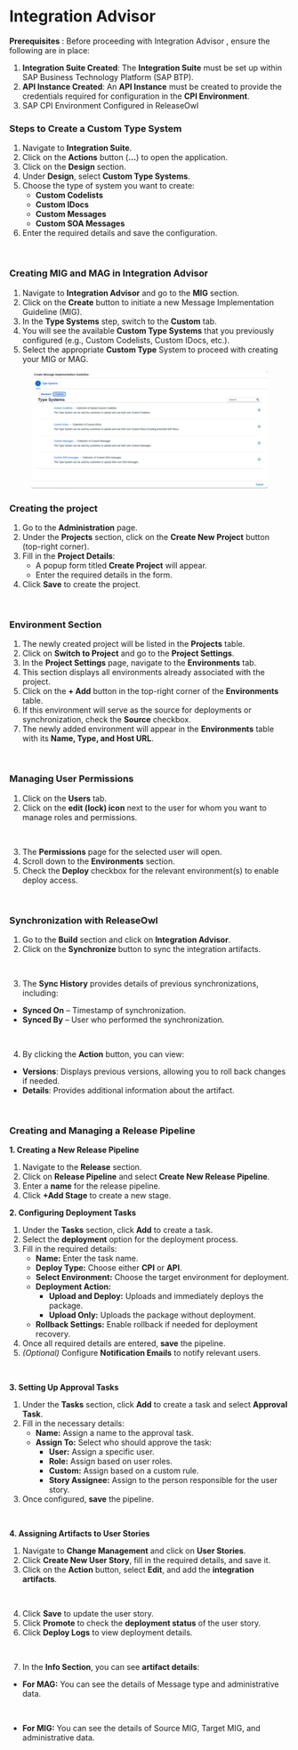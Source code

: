 # Integration Advisor

**Prerequisites** : Before proceeding with Integration Advisor , ensure the following are in place:

1. **Integration Suite Created**: The **Integration Suite** must be set up within SAP Business Technology Platform (SAP BTP).
2. **API Instance Created**: An **API Instance** must be created to provide the credentials required for configuration in the **CPI Environment**.
3. SAP CPI Environment Configured in ReleaseOwl

### **Steps to Create a Custom Type System** <a href="#pdf-page-gq2jqh5hz5sfguou1udk-steps-to-create-a-custom-type-system" id="pdf-page-gq2jqh5hz5sfguou1udk-steps-to-create-a-custom-type-system"></a>

1. Navigate to **Integration Suite**.
2. Click on the **Actions** button (**...**) to open the application.
3. Click on the **Design** section.
4. Under **Design**, select **Custom Type Systems**.
5. Choose the type of system you want to create:
   * **Custom Codelists**
   * **Custom IDocs**
   * **Custom Messages**
   * **Custom SOA Messages**
6. Enter the required details and save the configuration.

<figure><img src="https://open.gitbook.com/~gitbook/image?url=https%3A%2F%2F1890383800-files.gitbook.io%2F%7E%2Ffiles%2Fv0%2Fb%2Fgitbook-x-prod.appspot.com%2Fo%2Fspaces%252FDWyxe6hm5vqosFaByVgs%252Fuploads%252F4jQm2pQVZonuKCc9mWeb%252Fimage.png%3Falt%3Dmedia%26token%3D6ab8b264-ff50-4da4-85e5-6802faaf7b76&#x26;width=768&#x26;dpr=4&#x26;quality=100&#x26;sign=ac6dc6ca&#x26;sv=2" alt=""><figcaption></figcaption></figure>

### **Creating MIG and MAG in Integration Advisor** <a href="#pdf-page-gq2jqh5hz5sfguou1udk-creating-mig-and-mag-in-integration-advisor" id="pdf-page-gq2jqh5hz5sfguou1udk-creating-mig-and-mag-in-integration-advisor"></a>

1. Navigate to **Integration Advisor** and go to the **MIG** section.
2. Click on the **Create** button to initiate a new Message Implementation Guideline (MIG).
3. In the **Type Systems** step, switch to the **Custom** tab.
4. You will see the available **Custom Type Systems** that you previously configured (e.g., Custom Codelists, Custom IDocs, etc.).
5. Select the appropriate **Custom Type** System to proceed with creating your MIG or MAG.

<figure><img src="../../../.gitbook/assets/image (1122).png" alt=""><figcaption></figcaption></figure>

### **Creating the project** <a href="#pdf-page-gq2jqh5hz5sfguou1udk-creating-the-project" id="pdf-page-gq2jqh5hz5sfguou1udk-creating-the-project"></a>

1. Go to the **Administration** page.
2. Under the **Projects** section, click on the **Create New Project** button (top-right corner).
3. Fill in the **Project Details**:
   * A popup form titled **Create Project** will appear.
   * Enter the required details in the form.
4. Click **Save** to create the project.

<figure><img src="https://open.gitbook.com/~gitbook/image?url=https%3A%2F%2F1890383800-files.gitbook.io%2F%7E%2Ffiles%2Fv0%2Fb%2Fgitbook-x-prod.appspot.com%2Fo%2Fspaces%252FDWyxe6hm5vqosFaByVgs%252Fuploads%252FiNc7EpUgYqLEXu9klmAH%252Fimage.png%3Falt%3Dmedia%26token%3D7c78e385-e4c7-4b4b-b46f-7dfd90c6fffa&#x26;width=768&#x26;dpr=4&#x26;quality=100&#x26;sign=9e9e4993&#x26;sv=2" alt=""><figcaption></figcaption></figure>

### **Environment Section** <a href="#pdf-page-gq2jqh5hz5sfguou1udk-environment-section" id="pdf-page-gq2jqh5hz5sfguou1udk-environment-section"></a>

1. The newly created project will be listed in the **Projects** table.
2. Click on **Switch to Project** and go to the **Project Settings**.
3. In the **Project Settings** page, navigate to the **Environments** tab.
4. This section displays all environments already associated with the project.
5. Click on the **+ Add** button in the top-right corner of the **Environments** table.
6. If this environment will serve as the source for deployments or synchronization, check the **Source** checkbox.
7. The newly added environment will appear in the **Environments** table with its **Name, Type, and Host URL**.

<figure><img src="https://open.gitbook.com/~gitbook/image?url=https%3A%2F%2F1890383800-files.gitbook.io%2F%7E%2Ffiles%2Fv0%2Fb%2Fgitbook-x-prod.appspot.com%2Fo%2Fspaces%252FDWyxe6hm5vqosFaByVgs%252Fuploads%252FNMVWnATkmG60IB12U59B%252Fimage.png%3Falt%3Dmedia%26token%3D4c10b5ba-111d-4c09-89a3-4ca9d63dfffd&#x26;width=768&#x26;dpr=4&#x26;quality=100&#x26;sign=9469559b&#x26;sv=2" alt=""><figcaption></figcaption></figure>

### Managing User Permissions <a href="#pdf-page-gq2jqh5hz5sfguou1udk-managing-user-permissions" id="pdf-page-gq2jqh5hz5sfguou1udk-managing-user-permissions"></a>

1. Click on the **Users** tab.
2. Click on the **edit (lock) icon** next to the user for whom you want to manage roles and permissions.

<figure><img src="https://open.gitbook.com/~gitbook/image?url=https%3A%2F%2F1890383800-files.gitbook.io%2F%7E%2Ffiles%2Fv0%2Fb%2Fgitbook-x-prod.appspot.com%2Fo%2Fspaces%252FDWyxe6hm5vqosFaByVgs%252Fuploads%252FGicwuJGYnjRXVwGhx0iw%252Fimage.png%3Falt%3Dmedia%26token%3Df13b964f-c9d7-4f09-96e2-1f43351a489b&#x26;width=768&#x26;dpr=4&#x26;quality=100&#x26;sign=9b867037&#x26;sv=2" alt=""><figcaption></figcaption></figure>

3. The **Permissions** page for the selected user will open.
4. Scroll down to the **Environments** section.
5. Check the **Deploy** checkbox for the relevant environment(s) to enable deploy access.

<figure><img src="https://open.gitbook.com/~gitbook/image?url=https%3A%2F%2F1890383800-files.gitbook.io%2F%7E%2Ffiles%2Fv0%2Fb%2Fgitbook-x-prod.appspot.com%2Fo%2Fspaces%252FDWyxe6hm5vqosFaByVgs%252Fuploads%252F9Qr27CHz3jVl6fYzalV3%252Fimage.png%3Falt%3Dmedia%26token%3Ddc3a9f97-6966-4819-9e5f-4f4513e04914&#x26;width=768&#x26;dpr=4&#x26;quality=100&#x26;sign=dc3c4008&#x26;sv=2" alt=""><figcaption></figcaption></figure>

### Synchronization with ReleaseOwl <a href="#pdf-page-gq2jqh5hz5sfguou1udk-synchronization-with-releaseowl" id="pdf-page-gq2jqh5hz5sfguou1udk-synchronization-with-releaseowl"></a>

1. Go to the **Build** section and click on **Integration Advisor**.
2. Click on the **Synchronize** button to sync the integration artifacts.

<figure><img src="https://open.gitbook.com/~gitbook/image?url=https%3A%2F%2F1890383800-files.gitbook.io%2F%7E%2Ffiles%2Fv0%2Fb%2Fgitbook-x-prod.appspot.com%2Fo%2Fspaces%252FDWyxe6hm5vqosFaByVgs%252Fuploads%252FmFpuaBpGStdno4xQiDy2%252Fimage.png%3Falt%3Dmedia%26token%3Dc59963be-2177-4df3-b493-26783c2ad838&#x26;width=768&#x26;dpr=4&#x26;quality=100&#x26;sign=4f9fa7a2&#x26;sv=2" alt=""><figcaption></figcaption></figure>

3. The **Sync History** provides details of previous synchronizations, including:

* **Synced On** – Timestamp of synchronization.
* **Synced By** – User who performed the synchronization.

<figure><img src="https://open.gitbook.com/~gitbook/image?url=https%3A%2F%2F1890383800-files.gitbook.io%2F%7E%2Ffiles%2Fv0%2Fb%2Fgitbook-x-prod.appspot.com%2Fo%2Fspaces%252FDWyxe6hm5vqosFaByVgs%252Fuploads%252FFPvPAoAw6OcveTuQ8WQi%252Fimage.png%3Falt%3Dmedia%26token%3D052ffbab-3df3-4b30-bf23-60ffd53adf20&#x26;width=768&#x26;dpr=4&#x26;quality=100&#x26;sign=1331cc1d&#x26;sv=2" alt=""><figcaption></figcaption></figure>

4. By clicking the **Action** button, you can view:

* **Versions**: Displays previous versions, allowing you to roll back changes if needed.
* **Details**: Provides additional information about the artifact.

<figure><img src="https://open.gitbook.com/~gitbook/image?url=https%3A%2F%2F1890383800-files.gitbook.io%2F%7E%2Ffiles%2Fv0%2Fb%2Fgitbook-x-prod.appspot.com%2Fo%2Fspaces%252FDWyxe6hm5vqosFaByVgs%252Fuploads%252FTD7R4MPSlL5jO1o4hqYD%252Fimage.png%3Falt%3Dmedia%26token%3D4dec8a50-c84d-4032-a537-156bc131bdff&#x26;width=768&#x26;dpr=4&#x26;quality=100&#x26;sign=10c0f343&#x26;sv=2" alt=""><figcaption></figcaption></figure>

### **Creating and Managing a Release Pipeline** <a href="#pdf-page-gq2jqh5hz5sfguou1udk-creating-and-managing-a-release-pipeline" id="pdf-page-gq2jqh5hz5sfguou1udk-creating-and-managing-a-release-pipeline"></a>

**1. Creating a New Release Pipeline**

1. Navigate to the **Release** section.
2. Click on **Release Pipeline** and select **Create New Release Pipeline**.
3. Enter a **name** for the release pipeline.
4. Click **+Add Stage** to create a new stage.

**2. Configuring Deployment Tasks**

1. Under the **Tasks** section, click **Add** to create a task.
2. Select the **deployment** option for the deployment process.
3. Fill in the required details:
   * **Name:** Enter the task name.
   * **Deploy Type:** Choose either **CPI** or **API**.
   * **Select Environment:** Choose the target environment for deployment.
   * **Deployment Action:**
     * **Upload and Deploy:** Uploads and immediately deploys the package.
     * **Upload Only:** Uploads the package without deployment.
   * **Rollback Settings:** Enable rollback if needed for deployment recovery.
4. Once all required details are entered, **save** the pipeline.
5. _(Optional)_ Configure **Notification Emails** to notify relevant users.

<figure><img src="https://open.gitbook.com/~gitbook/image?url=https%3A%2F%2F1890383800-files.gitbook.io%2F%7E%2Ffiles%2Fv0%2Fb%2Fgitbook-x-prod.appspot.com%2Fo%2Fspaces%252FDWyxe6hm5vqosFaByVgs%252Fuploads%252FaOUCd2mJzY9qdUkCWpih%252Fimage.png%3Falt%3Dmedia%26token%3D064efdb7-b814-4220-9a12-693a3880bda1&#x26;width=768&#x26;dpr=4&#x26;quality=100&#x26;sign=4ce95ce1&#x26;sv=2" alt=""><figcaption></figcaption></figure>

**3. Setting Up Approval Tasks**

1. Under the **Tasks** section, click **Add** to create a task and select **Approval Task**.
2. Fill in the necessary details:
   * **Name:** Assign a name to the approval task.
   * **Assign To:** Select who should approve the task:
     * **User:** Assign a specific user.
     * **Role:** Assign based on user roles.
     * **Custom:** Assign based on a custom rule.
     * **Story Assignee:** Assign to the person responsible for the user story.
3. Once configured, **save** the pipeline.

<figure><img src="https://open.gitbook.com/~gitbook/image?url=https%3A%2F%2F1890383800-files.gitbook.io%2F%7E%2Ffiles%2Fv0%2Fb%2Fgitbook-x-prod.appspot.com%2Fo%2Fspaces%252FDWyxe6hm5vqosFaByVgs%252Fuploads%252Fd5eqDRNGEwNyduLR488w%252Fimage.png%3Falt%3Dmedia%26token%3Dc9991fd5-208d-4f2c-b023-1ed642800725&#x26;width=768&#x26;dpr=4&#x26;quality=100&#x26;sign=db745875&#x26;sv=2" alt=""><figcaption></figcaption></figure>

**4. Assigning Artifacts to User Stories**

1. Navigate to **Change Management** and click on **User Stories**.
2. Click **Create New User Story**, fill in the required details, and save it.
3. Click on the **Action** button, select **Edit**, and add the **integration artifacts**.

<figure><img src="https://open.gitbook.com/~gitbook/image?url=https%3A%2F%2F1890383800-files.gitbook.io%2F%7E%2Ffiles%2Fv0%2Fb%2Fgitbook-x-prod.appspot.com%2Fo%2Fspaces%252FDWyxe6hm5vqosFaByVgs%252Fuploads%252FkLlWHDONOgwBpiDtKCnY%252Fimage.png%3Falt%3Dmedia%26token%3D103cb251-78c0-48bd-b818-1e61e7a31343&#x26;width=768&#x26;dpr=4&#x26;quality=100&#x26;sign=3c3f9b36&#x26;sv=2" alt=""><figcaption></figcaption></figure>

4. Click **Save** to update the user story.
5. Click **Promote** to check the **deployment status** of the user story.
6. Click **Deploy Logs** to view deployment details.

<figure><img src="https://open.gitbook.com/~gitbook/image?url=https%3A%2F%2F1890383800-files.gitbook.io%2F%7E%2Ffiles%2Fv0%2Fb%2Fgitbook-x-prod.appspot.com%2Fo%2Fspaces%252FDWyxe6hm5vqosFaByVgs%252Fuploads%252FQONwRnh04PDIdvuFhuNt%252Fimage.png%3Falt%3Dmedia%26token%3Df0c4cd0e-098b-4ba5-b639-d092338aaeb7&#x26;width=768&#x26;dpr=4&#x26;quality=100&#x26;sign=e364beeb&#x26;sv=2" alt=""><figcaption></figcaption></figure>

7. In the **Info Section**, you can see **artifact details**:

* **For MAG:**  You can see the details of Message type and administrative data.

<figure><img src="https://open.gitbook.com/~gitbook/image?url=https%3A%2F%2F1890383800-files.gitbook.io%2F%7E%2Ffiles%2Fv0%2Fb%2Fgitbook-x-prod.appspot.com%2Fo%2Fspaces%252FDWyxe6hm5vqosFaByVgs%252Fuploads%252FWWwAmMIsMhIoQQ8WTmbp%252Fimage.png%3Falt%3Dmedia%26token%3D8d155c19-ae3a-48e3-a3b1-fb1c3c809645&#x26;width=768&#x26;dpr=4&#x26;quality=100&#x26;sign=efb81760&#x26;sv=2" alt=""><figcaption></figcaption></figure>

* **For MIG:** You can see the details of Source MIG, Target MIG, and administrative data.

<figure><img src="https://open.gitbook.com/~gitbook/image?url=https%3A%2F%2F1890383800-files.gitbook.io%2F%7E%2Ffiles%2Fv0%2Fb%2Fgitbook-x-prod.appspot.com%2Fo%2Fspaces%252FDWyxe6hm5vqosFaByVgs%252Fuploads%252FxBEPO7qRLrbcGHwY8Bx2%252Fimage.png%3Falt%3Dmedia%26token%3Db10c1192-3e78-47e0-963d-b61649da4ba5&#x26;width=768&#x26;dpr=4&#x26;quality=100&#x26;sign=eaaccd39&#x26;sv=2" alt=""><figcaption></figcaption></figure>
